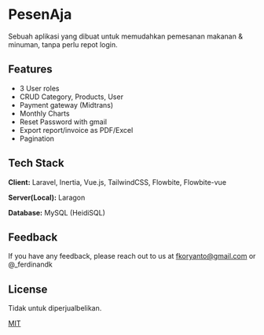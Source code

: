 # PesenAja

Sebuah aplikasi yang dibuat untuk memudahkan pemesanan makanan & minuman, tanpa perlu repot login.

## Features

- 3 User roles
- CRUD Category, Products, User
- Payment gateway (Midtrans)
- Monthly Charts
- Reset Password with gmail
- Export report/invoice as PDF/Excel
- Pagination

## Tech Stack

**Client:** Laravel, Inertia, Vue.js, TailwindCSS, Flowbite, Flowbite-vue

**Server(Local):** Laragon

**Database:** MySQL (HeidiSQL)

## Feedback

If you have any feedback, please reach out to us at fkoryanto@gmail.com or @\_ferdinandk

## License

Tidak untuk diperjualbelikan.

[MIT](https://choosealicense.com/licenses/mit/)
